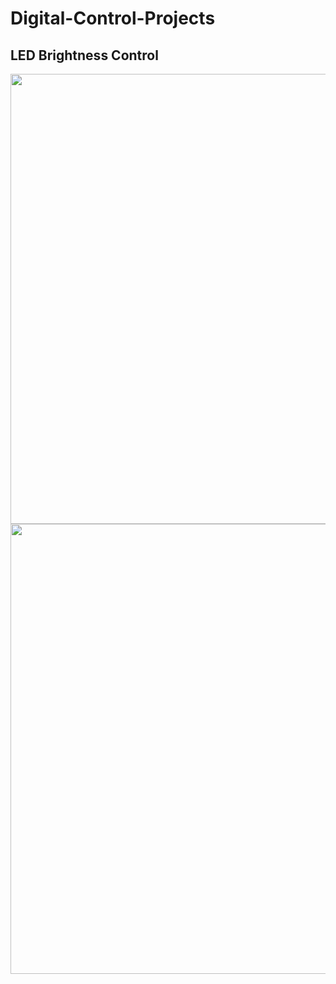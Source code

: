# Digital-Control-Projects

## LED Brightness Control
  <img src=https://github.com/haris-mujeeb/Digital-Control-Projects/assets/57053470/9cc57070-6425-4e48-99aa-70a1e7633026 width="720" >
  <img src=https://github.com/haris-mujeeb/Digital-Control-Projects/assets/57053470/16937905-d492-4666-a33a-ccaa66352a8f width="720" >
